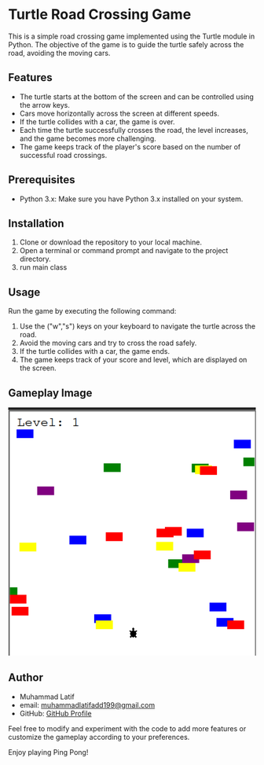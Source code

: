 # Turtle Road Crossing Game

This is a simple road crossing game implemented using the Turtle module in Python. The objective of the game is to guide the turtle safely across the road, avoiding the moving cars.

## Features

- The turtle starts at the bottom of the screen and can be controlled using the arrow keys.
- Cars move horizontally across the screen at different speeds.
- If the turtle collides with a car, the game is over.
- Each time the turtle successfully crosses the road, the level increases, and the game becomes more challenging.
- The game keeps track of the player's score based on the number of successful road crossings.

## Prerequisites

- Python 3.x: Make sure you have Python 3.x installed on your system.

## Installation

1. Clone or download the repository to your local machine.
2. Open a terminal or command prompt and navigate to the project directory.
3. run main class

## Usage

Run the game by executing the following command:

1. Use the ("w","s") keys on your keyboard to navigate the turtle across the road.
2. Avoid the moving cars and try to cross the road safely.
3. If the turtle collides with a car, the game ends.
4. The game keeps track of your score and level, which are displayed on the screen.


## **Gameplay Image**

![image](https://github.com/latif-muhammad/TurtleCrossing/blob/main/gameplay_turtle.png)

## Author
- Muhammad Latif
- email: muhammadlatifadd199@gmail.com
- GitHub: [GitHub Profile](https://github.com/latif-muhammad)

Feel free to modify and experiment with the code to add more features or customize the gameplay according to your preferences.

Enjoy playing Ping Pong!



